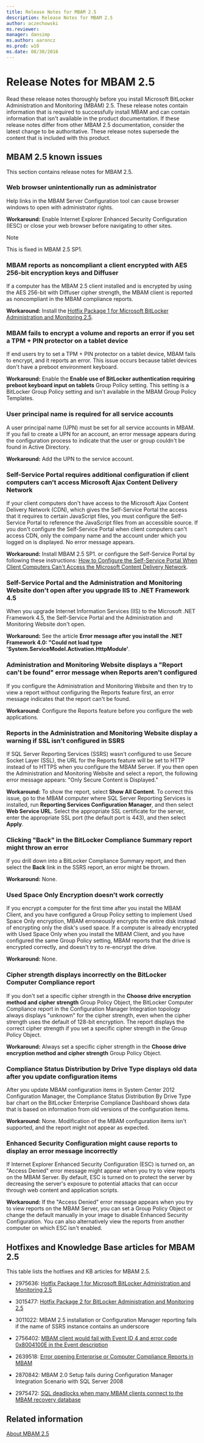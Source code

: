 ```yaml
---
title: Release Notes for MBAM 2.5
description: Release Notes for MBAM 2.5
author: aczechowski
ms.reviewer: 
manager: dansimp
ms.author: aaroncz
ms.prod: w10
ms.date: 08/30/2016
---
```



# Release Notes for MBAM 2.5

Read these release notes thoroughly before you install Microsoft BitLocker Administration and Monitoring (MBAM) 2.5. These release notes contain information that is required to successfully install MBAM and can contain information that isn't available in the product documentation. If these release notes differ from other MBAM 2.5 documentation, consider the latest change to be authoritative. These release notes supersede the content that is included with this product.

## MBAM 2.5 known issues

This section contains release notes for MBAM 2.5.

### Web browser unintentionally run as administrator

Help links in the MBAM Server Configuration tool can cause browser windows to open with administrator rights.

**Workaround:** Enable Internet Explorer Enhanced Security Configuration (IESC) or close your web browser before navigating to other sites.

> [!NOTE]
> This is fixed in MBAM 2.5 SP1.

### MBAM reports as noncompliant a client encrypted with AES 256-bit encryption keys and Diffuser

If a computer has the MBAM 2.5 client installed and is encrypted by using the AES 256-bit with Diffuser cipher strength, the MBAM client is reported as noncompliant in the MBAM compliance reports.

**Workaround:** Install the [Hotfix Package 1 for Microsoft BitLocker Administration and Monitoring 2.5](https://support.microsoft.com/topic/hotfix-package-1-for-microsoft-bitlocker-administration-and-monitoring-2-5-48e14840-2d8e-fbbc-2942-60066889e237).

### MBAM fails to encrypt a volume and reports an error if you set a TPM + PIN protector on a tablet device

If end users try to set a TPM + PIN protector on a tablet device, MBAM fails to encrypt, and it reports an error. This issue occurs because tablet devices don't have a preboot environment keyboard.

**Workaround:** Enable the **Enable use of BitLocker authentication requiring preboot keyboard input on tablets** Group Policy setting. This setting is a BitLocker Group Policy setting and isn't available in the MBAM Group Policy Templates.

### User principal name is required for all service accounts

A user principal name (UPN) must be set for all service accounts in MBAM. If you fail to create a UPN for an account, an error message appears during the configuration process to indicate that the user or group couldn't be found in Active Directory.

**Workaround:** Add the UPN to the service account.

### Self-Service Portal requires additional configuration if client computers can't access Microsoft Ajax Content Delivery Network

If your client computers don't have access to the Microsoft Ajax Content Delivery Network (CDN), which gives the Self-Service Portal the access that it requires to certain JavaScript files, you must configure the Self-Service Portal to reference the JavaScript files from an accessible source. If you don't configure the Self-Service Portal when client computers can't access CDN, only the company name and the account under which you logged on is displayed. No error message appears.

**Workaround:** Install MBAM 2.5 SP1. or configure the Self-Service Portal by following these instructions: [How to Configure the Self-Service Portal When Client Computers Can't Access the Microsoft Content Delivery Network](how-to-configure-the-self-service-portal-when-client-computers-cannot-access-the-microsoft-content-delivery-network.md).

### Self-Service Portal and the Administration and Monitoring Website don't open after you upgrade IIS to .NET Framework 4.5

When you upgrade Internet Information Services (IIS) to the Microsoft .NET Framework 4.5, the Self-Service Portal and the Administration and Monitoring Website don't open.

**Workaround:** See the article **Error message after you install the .NET Framework 4.0: "Could not load type 'System.ServiceModel.Activation.HttpModule'**.

### Administration and Monitoring Website displays a "Report can't be found" error message when Reports aren't configured

If you configure the Administration and Monitoring Website and then try to view a report without configuring the Reports feature first, an error message indicates that the report can't be found.

**Workaround:** Configure the Reports feature before you configure the web applications.

### Reports in the Administration and Monitoring Website display a warning if SSL isn't configured in SSRS

If SQL Server Reporting Services (SSRS) wasn't configured to use Secure Socket Layer (SSL), the URL for the Reports feature will be set to HTTP instead of to HTTPS when you configure the MBAM Server. If you then open the Administration and Monitoring Website and select a report, the following error message appears: "Only Secure Content is Displayed."

**Workaround:** To show the report, select **Show All Content**. To correct this issue, go to the MBAM computer where SQL Server Reporting Services is installed, run **Reporting Services Configuration Manager**, and then select **Web Service URL**. Select the appropriate SSL certificate for the server, enter the appropriate SSL port (the default port is 443), and then select **Apply**.

### Clicking "Back" in the BitLocker Compliance Summary report might throw an error

If you drill down into a BitLocker Compliance Summary report, and then select the **Back** link in the SSRS report, an error might be thrown.

**Workaround:** None.

### Used Space Only Encryption doesn't work correctly

If you encrypt a computer for the first time after you install the MBAM Client, and you have configured a Group Policy setting to implement Used Space Only encryption, MBAM erroneously encrypts the entire disk instead of encrypting only the disk's used space. If a computer is already encrypted with Used Space Only when you install the MBAM Client, and you have configured the same Group Policy setting, MBAM reports that the drive is encrypted correctly, and doesn't try to re-encrypt the drive.

**Workaround:** None.

### Cipher strength displays incorrectly on the BitLocker Computer Compliance report

If you don't set a specific cipher strength in the **Choose drive encryption method and cipher strength** Group Policy Object, the BitLocker Computer Compliance report in the Configuration Manager Integration topology always displays "unknown" for the cipher strength, even when the cipher strength uses the default of 128-bit encryption. The report displays the correct cipher strength if you set a specific cipher strength in the Group Policy Object.

**Workaround:** Always set a specific cipher strength in the **Choose drive encryption method and cipher strength** Group Policy Object.

### Compliance Status Distribution by Drive Type displays old data after you update configuration items

After you update MBAM configuration items in System Center 2012 Configuration Manager, the Compliance Status Distribution By Drive Type bar chart on the BitLocker Enterprise Compliance Dashboard shows data that is based on information from old versions of the configuration items.

**Workaround:** None. Modification of the MBAM configuration items isn't supported, and the report might not appear as expected.

### Enhanced Security Configuration might cause reports to display an error message incorrectly

If Internet Explorer Enhanced Security Configuration (ESC) is turned on, an "Access Denied" error message might appear when you try to view reports on the MBAM Server. By default, ESC is turned on to protect the server by decreasing the server's exposure to potential attacks that can occur through web content and application scripts.

**Workaround:** If the "Access Denied" error message appears when you try to view reports on the MBAM Server, you can set a Group Policy Object or change the default manually in your image to disable Enhanced Security Configuration. You can also alternatively view the reports from another computer on which ESC isn't enabled.

## Hotfixes and Knowledge Base articles for MBAM 2.5


This table lists the hotfixes and KB articles for MBAM 2.5.

- 2975636: [Hotfix Package 1 for Microsoft BitLocker Administration and Monitoring 2.5](https://support.microsoft.com/topic/hotfix-package-1-for-microsoft-bitlocker-administration-and-monitoring-2-5-48e14840-2d8e-fbbc-2942-60066889e237)

- 3015477: [Hotfix Package 2 for BitLocker Administration and Monitoring 2.5](https://support.microsoft.com/topic/hotfix-package-2-for-bitlocker-administration-and-monitoring-2-5-8c51765a-99bb-d8ff-f55a-6182f5b674ae)

- 3011022: MBAM 2.5 installation or Configuration Manager reporting fails if the name of SSRS instance contains an underscore

- 2756402: [MBAM client would fail with Event ID 4 and error code 0x8004100E in the Event description](/troubleshoot/windows-client/windows-security/mbam-client-fails-event-id-4-0x8004100e)

- 2639518: [Error opening Enterprise or Computer Compliance Reports in MBAM](/troubleshoot/windows-server/windows-security/error-when-opening-reports-mbam)

- 2870842: MBAM 2.0 Setup fails during Configuration Manager Integration Scenario with SQL Server 2008

- 2975472: [SQL deadlocks when many MBAM clients connect to the MBAM recovery database](https://support.microsoft.com/topic/sql-deadlocks-when-many-mbam-clients-connect-to-the-mbam-recovery-database-314a8c69-449c-f47c-e0bf-310fdf5c63a7)


## Related information

[About MBAM 2.5](about-mbam-25.md)
